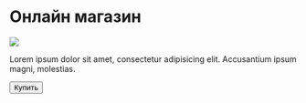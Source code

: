 <!DOCTYPE html>
<html lang="ru">
<head>
    <meta charset="UTF-8">
    <meta name="viewport"
          content="width=device-width, user-scalable=no, initia-scale=1.0, maximum-scale=1.0, minimum-scale=1.0">
    <meta http-equiv="X-UA-Compaticle" content="ie=edge">
    <title>Shop</title>
</head>
<body>
<div id="main">
    <h1>Онлайн магазин</h1>
<img src="https://cdn-icons-png.falticon.com/512/3595/3595455.png">
<p>Lorem ipsum dolor sit amet, consectetur adipisicing elit. Accusantium ipsum magni, molestias.</p>
<button id="buy">Купить</button>
</div>

</body>
</html>
